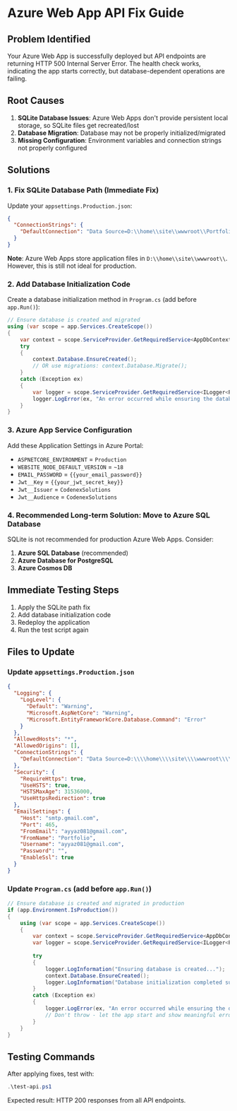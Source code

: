 # Azure Web App API Fix Guide

## Problem Identified
Your Azure Web App is successfully deployed but API endpoints are returning HTTP 500 Internal Server Error. The health check works, indicating the app starts correctly, but database-dependent operations are failing.

## Root Causes
1. **SQLite Database Issues**: Azure Web Apps don't provide persistent local storage, so SQLite files get recreated/lost
2. **Database Migration**: Database may not be properly initialized/migrated
3. **Missing Configuration**: Environment variables and connection strings not properly configured

## Solutions

### 1. Fix SQLite Database Path (Immediate Fix)

Update your `appsettings.Production.json`:

```json
{
  "ConnectionStrings": {
    "DefaultConnection": "Data Source=D:\\home\\site\\wwwroot\\PortfolioDB.sqlite"
  }
}
```

**Note**: Azure Web Apps store application files in `D:\\home\\site\\wwwroot\\`. However, this is still not ideal for production.

### 2. Add Database Initialization Code

Create a database initialization method in `Program.cs` (add before `app.Run()`):

```csharp
// Ensure database is created and migrated
using (var scope = app.Services.CreateScope())
{
    var context = scope.ServiceProvider.GetRequiredService<AppDbContext>();
    try
    {
        context.Database.EnsureCreated();
        // OR use migrations: context.Database.Migrate();
    }
    catch (Exception ex)
    {
        var logger = scope.ServiceProvider.GetRequiredService<ILogger<Program>>();
        logger.LogError(ex, "An error occurred while ensuring the database was created.");
    }
}
```

### 3. Azure App Service Configuration

Add these Application Settings in Azure Portal:

- `ASPNETCORE_ENVIRONMENT` = `Production`
- `WEBSITE_NODE_DEFAULT_VERSION` = `~18`
- `EMAIL_PASSWORD` = `{{your_email_password}}`
- `Jwt__Key` = `{{your_jwt_secret_key}}`
- `Jwt__Issuer` = `CodenexSolutions`
- `Jwt__Audience` = `CodenexSolutions`

### 4. Recommended Long-term Solution: Move to Azure SQL Database

SQLite is not recommended for production Azure Web Apps. Consider:

1. **Azure SQL Database** (recommended)
2. **Azure Database for PostgreSQL**
3. **Azure Cosmos DB**

## Immediate Testing Steps

1. Apply the SQLite path fix
2. Add database initialization code
3. Redeploy the application
4. Run the test script again

## Files to Update

### Update `appsettings.Production.json`
```json
{
  "Logging": {
    "LogLevel": {
      "Default": "Warning",
      "Microsoft.AspNetCore": "Warning",
      "Microsoft.EntityFrameworkCore.Database.Command": "Error"
    }
  },
  "AllowedHosts": "*",
  "AllowedOrigins": [],
  "ConnectionStrings": {
    "DefaultConnection": "Data Source=D:\\\\home\\\\site\\\\wwwroot\\\\PortfolioDB.sqlite"
  },
  "Security": {
    "RequireHttps": true,
    "UseHSTS": true,
    "HSTSMaxAge": 31536000,
    "UseHttpsRedirection": true
  },
  "EmailSettings": {
    "Host": "smtp.gmail.com",
    "Port": 465,
    "FromEmail": "ayyaz081@gmail.com",
    "FromName": "Portfolio",
    "Username": "ayyaz081@gmail.com",
    "Password": "",
    "EnableSsl": true
  }
}
```

### Update `Program.cs` (add before `app.Run()`)
```csharp
// Ensure database is created and migrated in production
if (app.Environment.IsProduction())
{
    using (var scope = app.Services.CreateScope())
    {
        var context = scope.ServiceProvider.GetRequiredService<AppDbContext>();
        var logger = scope.ServiceProvider.GetRequiredService<ILogger<Program>>();
        
        try
        {
            logger.LogInformation("Ensuring database is created...");
            context.Database.EnsureCreated();
            logger.LogInformation("Database initialization completed successfully.");
        }
        catch (Exception ex)
        {
            logger.LogError(ex, "An error occurred while ensuring the database was created.");
            // Don't throw - let the app start and show meaningful error messages
        }
    }
}
```

## Testing Commands

After applying fixes, test with:
```powershell
.\test-api.ps1
```

Expected result: HTTP 200 responses from all API endpoints.
